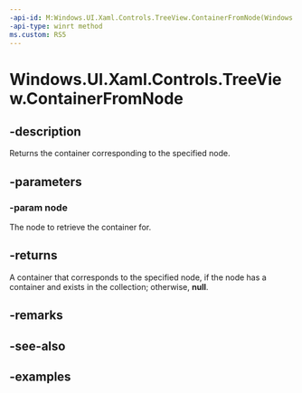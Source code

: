 ```yaml
---
-api-id: M:Windows.UI.Xaml.Controls.TreeView.ContainerFromNode(Windows.UI.Xaml.Controls.TreeViewNode)
-api-type: winrt method
ms.custom: RS5
---
```


<!-- Method syntax.
public DependencyObject TreeView.ContainerFromNode(TreeViewNode node)
-->

# Windows.UI.Xaml.Controls.TreeView.ContainerFromNode

## -description

Returns the container corresponding to the specified node.

## -parameters

### -param node

The node to retrieve the container for.

## -returns

A container that corresponds to the specified node, if the node has a container and exists in the collection; otherwise, **null**.

## -remarks

## -see-also

## -examples

